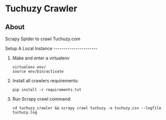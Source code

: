 Tuchuzy Crawler
================

About
-----

Scrapy Spider to crawl Tuchuzy.com

<a name="setup" />
Setup A Local Instance
----------------------

1.  Make and enter a virtualenv

    ```
    virtualenv env/
    source env/bin/activate
    ```

2.  Install all crawlers requirements:

    ```
    pip install -r requirements.txt
    ```

3. Run Scrapy crawl command:
    ```
    cd tuchuzy_crawler && scrapy crawl tuchuzy -o tuchuzy.csv --logfile tuchuzy.log
    ```